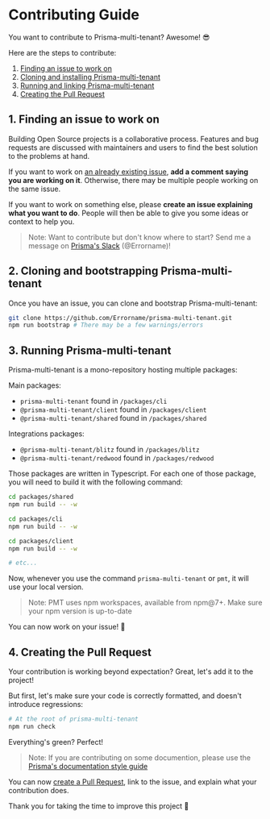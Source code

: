 # Contributing Guide

You want to contribute to Prisma-multi-tenant? Awesome! 😎

Here are the steps to contribute:

1. [Finding an issue to work on](#1-finding-an-issue-to-work-on)
2. [Cloning and installing Prisma-multi-tenant](#2-cloning-and-installing-prisma-multi-tenant)
3. [Running and linking Prisma-multi-tenant](#3-running-and-linking-prisma-multi-tenant)
4. [Creating the Pull Request](#4-creating-the-pull-request)

## 1. Finding an issue to work on

Building Open Source projects is a collaborative process. Features and bug requests are discussed with maintainers and users to find the best solution to the problems at hand.

If you want to work on [an already existing issue](https://github.com/Errorname/prisma-multi-tenant/issues), **add a comment saying you are working on it**. Otherwise, there may be multiple people working on the same issue.

If you want to work on something else, please **create an issue explaining what you want to do**. People will then be able to give you some ideas or context to help you.

> Note: Want to contribute but don't know where to start? Send me a message on [Prisma's Slack](https://slack.prisma.io/) (@Errorname)!

## 2. Cloning and bootstrapping Prisma-multi-tenant

Once you have an issue, you can clone and bootstrap Prisma-multi-tenant:

```sh
git clone https://github.com/Errorname/prisma-multi-tenant.git
npm run bootstrap # There may be a few warnings/errors
```

## 3. Running Prisma-multi-tenant

Prisma-multi-tenant is a mono-repository hosting multiple packages:

Main packages:

- `prisma-multi-tenant` found in `/packages/cli`
- `@prisma-multi-tenant/client` found in `/packages/client`
- `@prisma-multi-tenant/shared` found in `/packages/shared`

Integrations packages:

- `@prisma-multi-tenant/blitz` found in `/packages/blitz`
- `@prisma-multi-tenant/redwood` found in `/packages/redwood`

Those packages are written in Typescript. For each one of those package, you will need to build it with the following command:

```sh
cd packages/shared
npm run build -- -w

cd packages/cli
npm run build -- -w

cd packages/client
npm run build -- -w

# etc...
```

Now, whenever you use the command `prisma-multi-tenant` or `pmt`, it will use your local version.

> Note: PMT uses npm workspaces, available from npm@7+. Make sure your npm version is up-to-date

You can now work on your issue! 🥳

## 4. Creating the Pull Request

Your contribution is working beyond expectation? Great, let's add it to the project!

But first, let's make sure your code is correctly formatted, and doesn't introduce regressions:

```sh
# At the root of prisma-multi-tenant
npm run check
```

Everything's green? Perfect!

> Note: If you are contributing on some documention, please use the [Prisma's documentation style guide](https://www.prisma.io/more/style-guide)

You can now [create a Pull Request](https://github.com/Errorname/prisma-multi-tenant/compare), link to the issue, and explain what your contribution does.

Thank you for taking the time to improve this project 🙂
